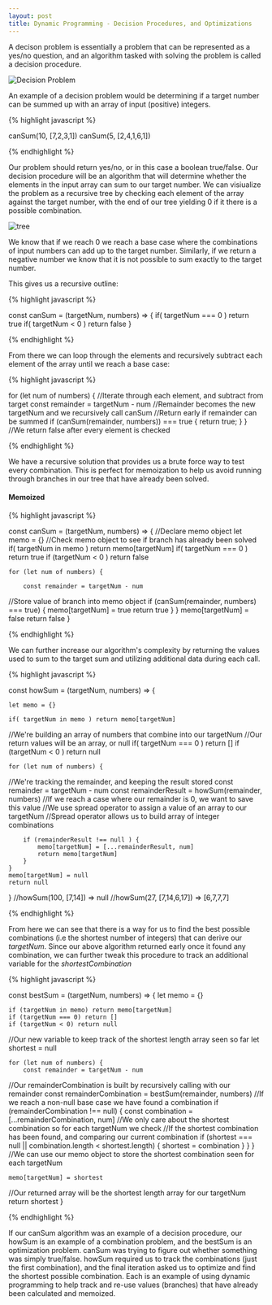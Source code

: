 ```yaml
---
layout: post
title: Dynamic Programming - Decision Procedures, and Optimizations
---
```


A decison problem is essentially a problem that can be represented as a yes/no question, and an algorithm tasked with solving the problem is called a decision procedure.

![Decision Problem](https://upload.wikimedia.org/wikipedia/commons/0/06/Decision_Problem.svg)

An example of a decision problem would be determining if a target number can be summed up with an array of input (positive) integers.

{% highlight javascript %}

canSum(10, [7,2,3,1])
canSum(5, [2,4,1,6,1])

{% endhighlight %}

Our problem should return yes/no, or in this case a boolean true/false.  Our decision procedure will be an algorithm that will determine whether the elements in the input array can sum to our target number.  We can visiualize the problem as a recursive tree by checking each element of the array against the target number, with the end of our tree yielding 0 if it there is a possible combination. 

![tree](https://drive.google.com/uc?id=1BlztedSRiPzRprnflVDojFUV5pM3F5P8)

We know that if we reach 0 we reach a base case where the combinations of input numbers can add up to the target number.  Similarly, if we return a negative number we know that it is not possible to sum exactly to the target number.  


This gives us a recursive outline:


{% highlight javascript %}

const canSum = (targetNum, numbers) => {
    if( targetNum === 0 ) return true
    if( targetNum < 0 ) return false
}

{% endhighlight %}

From there we can loop through the elements and recursively subtract each element of the array until we reach a base case:


{% highlight javascript %}

for (let num of numbers) {
//Iterate through each element, and subtract from target
    const remainder = targetNum - num
//Remainder becomes the new targetNum and we recursively call canSum
//Return early if remainder can be summed
    if (canSum(remainder, numbers)) === true {
        return true;
    }
}
//We return false after every element is checked

{% endhighlight %}

We have a recursive solution that provides us a brute force way to test every combination.  This is perfect for memoization to help us avoid running through branches in our tree that have already been solved. 

#### Memoized
{% highlight javascript %}

const canSum = (targetNum, numbers) => {
//Declare memo object
    let memo = {}
//Check memo object to see if branch has already been solved
    if( targetNum in memo ) return memo[targetNum]
    if( targetNum === 0 ) return true
    if (targetNum < 0 ) return false

    for (let num of numbers) {

        const remainder = targetNum - num
//Store value of branch into memo object 
        if (canSum(remainder, numbers) === true) {
            memo[targetNum] = true
            return true
        }
    }
    memo[targetNum] = false
    return false
}

{% endhighlight %}

We can further increase our algorithm's complexity by returning the values used to sum to the target sum and utilizing additional data during each call.  

{% highlight javascript %}

const howSum = (targetNum, numbers) => {

    let memo = {}

    if( targetNum in memo ) return memo[targetNum]
//We're building an array of numbers that combine into our targetNum
//Our return values will be an array, or null
    if( targetNum === 0 ) return []
    if (targetNum < 0 ) return null

    for (let num of numbers) {
//We're tracking the remainder, and keeping the result stored
        const remainder = targetNum - num
        const remainderResult = howSum(remainder, numbers)
//If we reach a case where our remainder is 0, we want to save this value
//We use spread operator to assign a value of an array to our targetNum
//Spread operator allows us to build array of integer combinations

        if (remainderResult !== null ) {
            memo[targetNum] = [...remainderResult, num]
            return memo[targetNum]
        }
    }
    memo[targetNum] = null
    return null
}
//howSum(100, [7,14]) => null
//howSum(27, [7,14,6,17]) => [6,7,7,7]

{% endhighlight %}

From here we can see that there is a way for us to find the best possible combinations (i.e the shortest number of integers) that can derive our *targetNum*.  Since our above algorithm returned early once it found any combination, we can further tweak this procedure to track an additional variable for the *shortestCombination*

{% highlight javascript %}

const bestSum = (targetNum, numbers) => {
    let memo = {}

    if (targetNum in memo) return memo[targetNum]
    if (targetNum === 0) return []
    if (targetNum < 0) return null
//Our new variable to keep track of the shortest length array seen so far
    let shortest = null

    for (let num of numbers) {
        const remainder = targetNum - num 
//Our remainderCombination is built by recursively calling with our remainder
        const remainderCombination = bestSum(remainder, numbers) 
//If we reach a non-null base case we have found a combination
        if (remainderCombination !== null) {
            const combination = [...remainderCombination, num] 
//We only care about the shortest combination so for each targetNum we check
//If the shortest combination has been found, and comparing our current combination
            if (shortest === null || combination.length < shortest.length) {
                shortest = combination
            }
        }
    }
//We can use our memo object to store the shortest combination seen for each targetNum

    memo[targetNum] = shortest

//Our returned array will be the shortest length array for our targetNum
    return shortest
}

{% endhighlight %}


If our canSum algorithm was an example of a decision procedure, our howSum is an example of a combination problem, and the bestSum is an optimization problem.  canSum was trying to figure out whether something was simply true/false.  howSum required us to track the combinations (just the first combination), and the final iteration asked us to optimize and find the shortest possible combination. Each is an example of using dynamic programming to help track and re-use values (branches) that have already been calculated and memoized.

